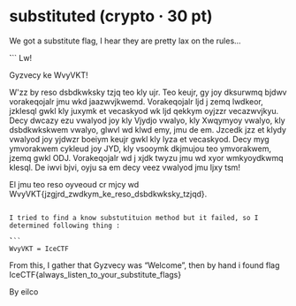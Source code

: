 # substituted (crypto · 30 pt)

We got a substitute flag, I hear they are pretty lax on the rules…

̀```
Lw!

Gyzvecy ke WvyVKT!

W'zz by reso dsbdkwksky tzjq teo kly ujr. Teo keujr, gy joy dksurwmq bjdwv vorakeqojalr jmu wkd jaazwvjkwemd.
Vorakeqojalr ljd j zemq lwdkeor, jzklesql gwkl kly juxymk et vecaskyod wk ljd qekkym oyjzzr vecazwvjkyu.
Decy dwcazy ezu vwalyod joy kly Vjydjo vwalyo, kly Xwqymyoy vwalyo, kly dsbdkwkskwem vwalyo, glwvl wd klwd emy, jmu de em.
Jzcedk jzz et klydy vwalyod joy yjdwzr boeiym keujr gwkl kly lyza et vecaskyod.
Decy myg ymvorakwem cykleud joy JYD, kly vsooymk dkjmujou teo ymvorakwem, jzemq gwkl ODJ.
Vorakeqojalr wd j xjdk twyzu jmu wd xyor wmkyoydkwmq klesql.
De iwvi bjvi, oyju sa em decy veez vwalyod jmu ljxy tsm!

El jmu teo reso oyveoud cr mjcy wd WvyVKT{jzgjrd_zwdkym_ke_reso_dsbdkwksky_tzjqd}.
```

I tried to find a know substutituion method but it failed, so I determined following thing :

̀```
WvyVKT = IceCTF 
```

From this, I gather that Gyzvecy was “Welcome”, then by hand i found flag IceCTF{always_listen_to_your_substitute_flags}

By eilco
